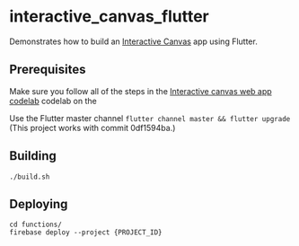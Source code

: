 # interactive_canvas_flutter

Demonstrates how to build an [Interactive
Canvas](https://developers.google.com/actions/interactivecanvas/) app
using Flutter.

## Prerequisites

Make sure you follow all of the steps in the [Interactive canvas web app
codelab](https://developers.google.com/actions/interactivecanvas/build/web-app)
codelab on the

Use the Flutter master channel `flutter channel master && flutter upgrade`
(This project works with commit 0df1594ba.)

## Building

```
./build.sh
```

## Deploying

```
cd functions/
firebase deploy --project {PROJECT_ID}
```

